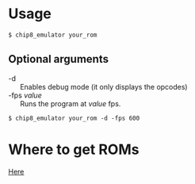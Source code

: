 # Usage
```
$ chip8_emulator your_rom
```
## Optional arguments 
-d  
&nbsp;&nbsp;&nbsp;&nbsp;&nbsp;&nbsp;Enables debug mode (it only displays the opcodes)  
-fps *value*  
  &nbsp;&nbsp;&nbsp;&nbsp;&nbsp;&nbsp;Runs the program at *value* fps.  
```
$ chip8_emulator your_rom -d -fps 600
```

# Where to get ROMs
[Here](https://github.com/badlogic/chip8/tree/master/roms)
